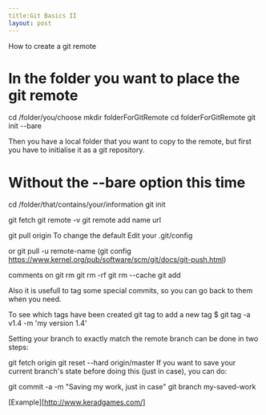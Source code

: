```yaml
---
title:Git Basics II
layout: post
---
```

How to create a git remote

# In the folder you want to place the git remote
cd /folder/you/choose
mkdir folderForGitRemote
cd folderForGitRemote
git init --bare

Then you have a local folder that you want to copy to the remote, but first you have to initialise it as a git repository.
# Without the --bare option this time
cd /folder/that/contains/your/information
git init

git fetch
git remote -v
git remote add name url

git pull origin
To change the default
Edit your .git/config

or
git pull -u remote-name (git config https://www.kernel.org/pub/software/scm/git/docs/git-push.html)

comments on git rm
git rm -rf
git rm --cache
git add

Also it is usefull to tag some special commits, so you can go back to them when you need.

To see which tags have been created
git tag
to add a new tag
$ git tag -a v1.4 -m 'my version 1.4'

Setting your branch to exactly match the remote branch can be done in two steps:

git fetch origin
git reset --hard origin/master
If you want to save your current branch's state before doing this (just in case), you can do:

git commit -a -m "Saving my work, just in case"
git branch my-saved-work

[Example][http://www.keradgames.com/]
